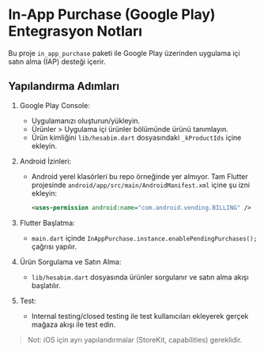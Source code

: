 # In-App Purchase (Google Play) Entegrasyon Notları

Bu proje `in_app_purchase` paketi ile Google Play üzerinden uygulama içi satın alma (IAP) desteği içerir.

## Yapılandırma Adımları

1. Google Play Console:
   - Uygulamanızı oluşturun/yükleyin.
   - Ürünler > Uygulama içi ürünler bölümünde ürünü tanımlayın.
   - Ürün kimliğini `lib/hesabim.dart` dosyasındaki `_kProductIds` içine ekleyin.

2. Android İzinleri:
   - Android yerel klasörleri bu repo örneğinde yer almıyor. Tam Flutter projesinde `android/app/src/main/AndroidManifest.xml` içine şu izni ekleyin:
     ```xml
     <uses-permission android:name="com.android.vending.BILLING" />
     ```

3. Flutter Başlatma:
   - `main.dart` içinde `InAppPurchase.instance.enablePendingPurchases();` çağrısı yapılır.

4. Ürün Sorgulama ve Satın Alma:
   - `lib/hesabim.dart` dosyasında ürünler sorgulanır ve satın alma akışı başlatılır.

5. Test:
   - Internal testing/closed testing ile test kullanıcıları ekleyerek gerçek mağaza akışı ile test edin.

> Not: iOS için ayrı yapılandırmalar (StoreKit, capabilities) gereklidir.
